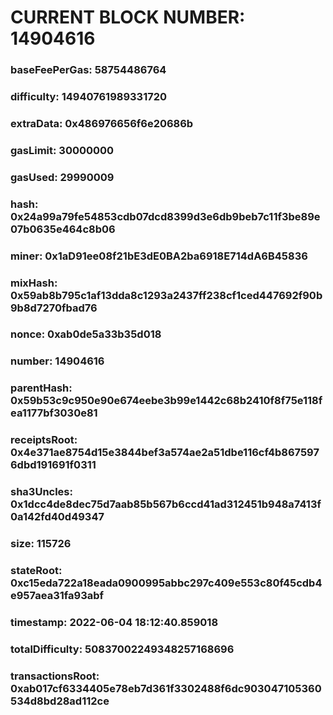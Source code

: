 # CURRENT BLOCK NUMBER: 14904616

### baseFeePerGas: 58754486764
### difficulty: 14940761989331720
### extraData: 0x486976656f6e20686b
### gasLimit: 30000000
### gasUsed: 29990009
### hash: 0x24a99a79fe54853cdb07dcd8399d3e6db9beb7c11f3be89e07b0635e464c8b06
### miner: 0x1aD91ee08f21bE3dE0BA2ba6918E714dA6B45836
### mixHash: 0x59ab8b795c1af13dda8c1293a2437ff238cf1ced447692f90b9b8d7270fbad76
### nonce: 0xab0de5a33b35d018
### number: 14904616
### parentHash: 0x59b53c9c950e90e674eebe3b99e1442c68b2410f8f75e118fea1177bf3030e81
### receiptsRoot: 0x4e371ae8754d15e3844bef3a574ae2a51dbe116cf4b8675976dbd191691f0311
### sha3Uncles: 0x1dcc4de8dec75d7aab85b567b6ccd41ad312451b948a7413f0a142fd40d49347
### size: 115726
### stateRoot: 0xc15eda722a18eada0900995abbc297c409e553c80f45cdb4e957aea31fa93abf
### timestamp: 2022-06-04 18:12:40.859018
### totalDifficulty: 50837002249348257168696
### transactionsRoot: 0xab017cf6334405e78eb7d361f3302488f6dc903047105360534d8bd28ad112ce
